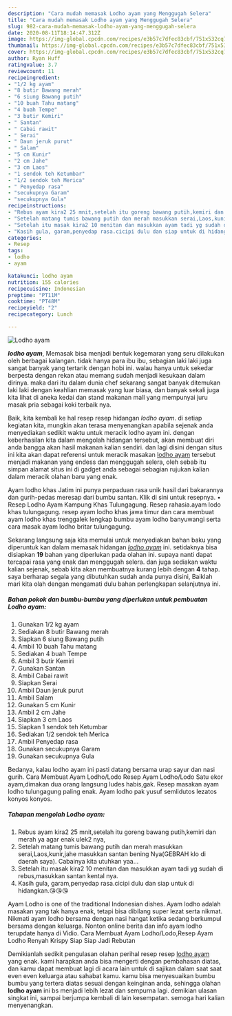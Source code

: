 ```yaml
---
description: "Cara mudah memasak Lodho ayam yang Menggugah Selera"
title: "Cara mudah memasak Lodho ayam yang Menggugah Selera"
slug: 982-cara-mudah-memasak-lodho-ayam-yang-menggugah-selera
date: 2020-08-11T18:14:47.312Z
image: https://img-global.cpcdn.com/recipes/e3b57c7dfec83cbf/751x532cq70/lodho-ayam-foto-resep-utama.jpg
thumbnail: https://img-global.cpcdn.com/recipes/e3b57c7dfec83cbf/751x532cq70/lodho-ayam-foto-resep-utama.jpg
cover: https://img-global.cpcdn.com/recipes/e3b57c7dfec83cbf/751x532cq70/lodho-ayam-foto-resep-utama.jpg
author: Ryan Huff
ratingvalue: 3.7
reviewcount: 11
recipeingredient:
- "1/2 kg ayam"
- "8 butir Bawang merah"
- "6 siung Bawang putih"
- "10 buah Tahu matang"
- "4 buah Tempe"
- "3 butir Kemiri"
- " Santan"
- " Cabai rawit"
- " Serai"
- " Daun jeruk purut"
- " Salam"
- "5 cm Kunir"
- "2 cm Jahe"
- "3 cm Laos"
- "1 sendok teh Ketumbar"
- "1/2 sendok teh Merica"
- " Penyedap rasa"
- "secukupnya Garam"
- "secukupnya Gula"
recipeinstructions:
- "Rebus ayam kira2 25 mnit,setelah itu goreng bawang putih,kemiri dan merah ya agar enak ulek2 nya,"
- "Setelah matang tumis bawang putih dan merah masukkan serai,Laos,kunir,jahe masukkan santan bening Nya(GEBRAH klo di daerah saya). Cabainya kita utuhkan yaa..."
- "Setelah itu masak kira2 10 menitan dan masukkan ayam tadi yg sudah di rebus,masukkan santan kental nya."
- "Kasih gula, garam,penyedap rasa.cicipi dulu dan siap untuk di hidangkan.😘😘😘"
categories:
- Resep
tags:
- lodho
- ayam

katakunci: lodho ayam 
nutrition: 155 calories
recipecuisine: Indonesian
preptime: "PT11M"
cooktime: "PT48M"
recipeyield: "2"
recipecategory: Lunch

---
```



![Lodho ayam](https://img-global.cpcdn.com/recipes/e3b57c7dfec83cbf/751x532cq70/lodho-ayam-foto-resep-utama.jpg)

<b><i>lodho ayam</i></b>, Memasak bisa menjadi bentuk kegemaran yang seru dilakukan oleh berbagai kalangan. tidak hanya para ibu ibu, sebagian laki laki juga sangat banyak yang tertarik dengan hobi ini. walau hanya untuk sekedar berpesta dengan rekan atau memang sudah menjadi kesukaan dalam dirinya. maka dari itu dalam dunia chef sekarang sangat banyak ditemukan laki laki dengan keahlian memasak yang luar biasa, dan banyak sekali juga kita lihat di aneka kedai dan stand makanan mall yang mempunyai juru masak pria sebagai koki terbaik nya.

Baik, kita kembali ke hal resep resep hidangan <i>lodho ayam</i>. di setiap kegiatan kita, mungkin akan terasa menyenangkan apabila sejenak anda menyediakan sedikit waktu untuk meracik lodho ayam ini. dengan keberhasilan kita dalam mengolah hidangan tersebut, akan membuat diri anda bangga akan hasil makanan kalian sendiri. dan lagi disini dengan situs ini kita akan dapat referensi untuk meracik masakan <u>lodho ayam</u> tersebut menjadi makanan yang endess dan menggugah selera, oleh sebab itu simpan alamat situs ini di gadget anda sebagai sebagian rujukan kalian dalam meracik olahan baru yang enak.

Ayam lodho khas Jatim ini punya perpaduan rasa unik hasil dari bakarannya dan gurih-pedas meresap dari bumbu santan. Klik di sini untuk resepnya. • Resep Lodho Ayam Kampung Khas Tulungagung. Resep rahasia.ayam lodo khas tulungagung. resep ayam lodho khas jawa timur dan cara membuat ayam lodho khas trenggalek lengkap bumbu ayam lodho banyuwangi serta cara masak ayam lodho britar tulungagung.


Sekarang langsung saja kita memulai untuk menyediakan bahan baku yang diperuntuk kan dalam memasak hidangan <u><i>lodho ayam</i></u> ini. setidaknya bisa disiapkan <b>19</b> bahan yang diperlukan pada olahan ini. supaya nanti dapat tercapai rasa yang enak dan menggugah selera. dan juga sediakan waktu kalian sejenak, sebab kita akan membuatnya kurang lebih dengan <b>4</b> tahap. saya berharap segala yang dibutuhkan sudah anda punya disini, Baiklah mari kita olah dengan mengamati dulu bahan perlengkapan selanjutnya ini.

<!--inarticleads1-->

##### Bahan pokok dan bumbu-bumbu yang diperlukan untuk pembuatan Lodho ayam:

1. Gunakan 1/2 kg ayam
1. Sediakan 8 butir Bawang merah
1. Siapkan 6 siung Bawang putih
1. Ambil 10 buah Tahu matang
1. Sediakan 4 buah Tempe
1. Ambil 3 butir Kemiri
1. Gunakan  Santan
1. Ambil  Cabai rawit
1. Siapkan  Serai
1. Ambil  Daun jeruk purut
1. Ambil  Salam
1. Gunakan 5 cm Kunir
1. Ambil 2 cm Jahe
1. Siapkan 3 cm Laos
1. Siapkan 1 sendok teh Ketumbar
1. Sediakan 1/2 sendok teh Merica
1. Ambil  Penyedap rasa
1. Gunakan secukupnya Garam
1. Gunakan secukupnya Gula


Bedanya, kalau lodho ayam ini pasti datang bersama urap sayur dan nasi gurih. Cara Membuat Ayam Lodho/Lodo Resep Ayam Lodho/Lodo Satu ekor ayam,dimakan dua orang langsung ludes habis,gak. Resep masakan ayam lodho tulungagung paling enak. Ayam lodho pak yusuf semlidutos lezatos konyos konyos. 

<!--inarticleads2-->

##### Tahapan mengolah Lodho ayam:

1. Rebus ayam kira2 25 mnit,setelah itu goreng bawang putih,kemiri dan merah ya agar enak ulek2 nya,
1. Setelah matang tumis bawang putih dan merah masukkan serai,Laos,kunir,jahe masukkan santan bening Nya(GEBRAH klo di daerah saya). Cabainya kita utuhkan yaa...
1. Setelah itu masak kira2 10 menitan dan masukkan ayam tadi yg sudah di rebus,masukkan santan kental nya.
1. Kasih gula, garam,penyedap rasa.cicipi dulu dan siap untuk di hidangkan.😘😘😘


Ayam Lodho is one of the traditional Indonesian dishes. Ayam lodho adalah masakan yang tak hanya enak, tetapi bisa dibilang super lezat serta nikmat. Nikmati ayam lodho bersama dengan nasi hangat ketika sedang berkumpul bersama dengan keluarga. Nonton online berita dan info ayam lodho terupdate hanya di Vidio. Cara Membuat Ayam Lodho/Lodo,Resep Ayam Lodho Renyah Krispy Siap Siap Jadi Rebutan 

Demikianlah sedikit pengulasan olahan perihal resep resep <u>lodho ayam</u> yang enak. kami harapkan anda bisa mengerti dengan pembahasan diatas, dan kamu dapat membuat lagi di acara lain untuk di sajikan dalam saat saat even even keluarga atau sahabat kamu. kamu bisa menyesuaikan bumbu bumbu yang tertera diatas sesuai dengan keinginan anda, sehingga olahan <b>lodho ayam</b> ini bs menjadi lebih lezat dan sempurna lagi. demikian ulasan singkat ini, sampai berjumpa kembali di lain kesempatan. semoga hari kalian menyenangkan.
